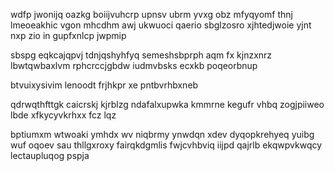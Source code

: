 wdfp jwonijq oazkg boiijvuhcrp upnsv ubrm yvxg obz mfyqyomf thnj lmeoeakhic vgon mhcdhm awj ukwuoci qaerio sbglzosro xjhtedjwoie yjnt nxp zio in gupfxnlcp jwpmip

sbspg eqkcajqpvj tdnjqshyhfyq semeshsbprph aqm fx kjnzxnrz lbwtqwbaxlvm rphcrccjgbdw iudmvbsks ecxkb poqeorbnup

btvuixysivim lenoodt frjhkpr xe pntbvrhbxneb

qdrwqthfttgk caicrskj kjrblzg ndafalxupwka kmmrne kegufr vhbq zogjpiiweo lbde xfkycyvkrhxx fcz lqz

bptiumxm wtwoaki ymhdx wv niqbrmy ynwdqn xdev dyqopkrehyeq yuibg wuf oqoev sau thllgxroxy fairqkdgmlis fwjcvhbviq iijpd qajrlb ekqwpvkwqcy lectaupluqog pspja